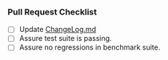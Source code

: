 ### Pull Request Checklist

- [ ] Update [ChangeLog.md](https://github.com/adjoint-io/pairing/blob/master/ChangeLog.md)
- [ ] Assure test suite is passing.
- [ ] Assure no regressions in benchmark suite.
